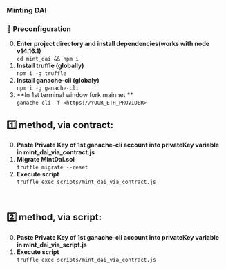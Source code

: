 ### Minting DAI

### 🔧 Preconfiguration

0. **Enter project directory and install dependencies(works with node v14.16.1)**
   </br>`cd mint_dai && npm i`
1. **Install truffle (globally)**
   </br>`npm i -g truffle`
2. **Install ganache-cli (globaly)**
   </br>`npm i -g ganache-cli`
3. **In 1st terminal window fork mainnet **
   </br>`ganache-cli -f <https://YOUR_ETH_PROVIDER>`
   </br>

## 1️⃣  method, via contract:

0. **Paste Private Key of 1st ganache-cli account into privateKey variable in mint_dai_via_contract.js**
1. **Migrate MintDai.sol**
   </br>`truffle migrate --reset`
2. **Execute script**
   </br>`truffle exec scripts/mint_dai_via_contract.js`

</br>

## 2️⃣  method, via script:

0. **Paste Private Key of 1st ganache-cli account into privateKey variable in mint_dai_via_script.js**
1. **Execute script**
   </br>`truffle exec scripts/mint_dai_via_contract.js`